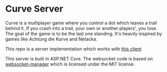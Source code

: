 # Curve Server

Curve is a multiplayer game where you control a dot which leaves a trail behind it. If you crash into a trail, your own or another players', you lose. The goal of the game is to be the last one standing. It's heavily inspired by games like Achtung die Kurve and Netacka.

This repo is a server implementation which works with [this client](https://github.com/thehellbean/curve-client)

This server is built in ASP.NET Core. The websocket code is based on [websocket-manager](https://github.com/radu-matei/websocket-manager) which is licensed under the MIT license.
